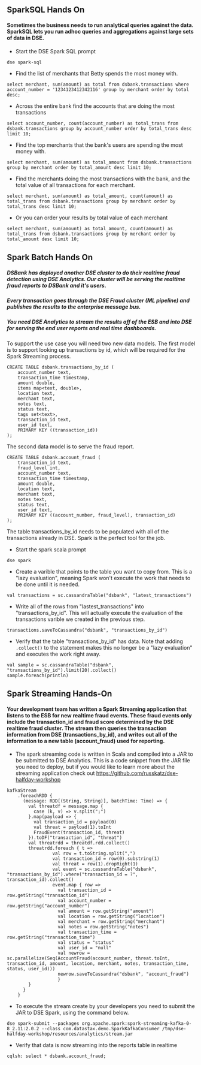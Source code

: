 ## SparkSQL Hands On
#### Sometimes the business needs to run analytical queries against the data. SparkSQL lets you run adhoc queries and aggregations against large sets of data in DSE.

* Start the DSE Spark SQL prompt

`dse spark-sql`

* Find the list of merchants that Betty spends the most money with.

`select merchant, sum(amount) as total from dsbank.transactions where account_number = '1234123412342116' group by merchant order by total desc;`

* Across the entire bank find the accounts that are doing the most transactions

`select account_number, count(account_number) as total_trans from dsbank.transactions group by account_number order by total_trans desc limit 10;`

* Find the top merchants that the bank's users are spending the most money with.

`select merchant, sum(amount) as total_amount from dsbank.transactions group by merchant order by total_amount desc limit 10;`

* Find the merchants doing the most transactions with the bank, and the total value of all transactions for each merchant.

`select merchant, sum(amount) as total_amount, count(amount) as total_trans from dsbank.transactions group by merchant order by total_trans desc limit 10;`

* Or you can order your results by total value of each merchant

`select merchant, sum(amount) as total_amount, count(amount) as total_trans from dsbank.transactions group by merchant order by total_amount desc limit 10;`

## Spark Batch Hands On
##### DSBank has deployed another DSE cluster to do their realtime fraud detection using DSE Analytics. Our cluster will be serving the realtime fraud reports to DSBank and it's users.
##### Every transaction goes through the DSE Fraud cluster (ML pipeline) and publishes the results to the enterprise message bus.
##### You need DSE Analytics to stream the results off of the ESB and into DSE for serving the end user reports and real time dashboards.

To support the use case you will need two new data models.
The first model is to support looking up transactions by id, which will be required for the Spark Streaming process.

```
CREATE TABLE dsbank.transactions_by_id (
    account_number text,
    transaction_time timestamp,
    amount double,
    items map<text, double>,
    location text,
    merchant text,
    notes text,
    status text,
    tags set<text>,
    transaction_id text,
    user_id text,
    PRIMARY KEY ((transaction_id))
);
```

The second data model is to serve the fraud report.

```
CREATE TABLE dsbank.account_fraud (
    transaction_id text,
    fraud_level int,
    account_number text,
    transaction_time timestamp,
    amount double,
    location text,
    merchant text,
    notes text,
    status text,
    user_id text,
    PRIMARY KEY ((account_number, fraud_level), transaction_id)
);
```

The table transactions_by_id needs to be populated with all of the transactions already in DSE. Spark is the perfect tool for the job.

* Start the spark scala prompt

`dse spark`

* Create a varible that points to the table you want to copy from. This is a "lazy evaluation", meaning Spark won't execute the work that needs to be done until it is needed.

`val transactions = sc.cassandraTable("dsbank", "latest_transactions")`

* Write all of the rows from "lastest_transactions" into "transactions_by_id". This will actually execute the evaluation of the transactions varible we created in the previous step.

`transactions.saveToCassandra("dsbank", "transactions_by_id")`

* Verify that the table "transactions_by_id" has data. Note that adding `.collect()` to the statement makes this no longer be a "lazy evaluation" and executes the work right away.

```
val sample = sc.cassandraTable("dsbank", "transactions_by_id").limit(20).collect()
sample.foreach(println)
```

## Spark Streaming Hands-On
#### Your development team has written a Spark Streaming application that listens to the ESB for new realtime fraud events. These fraud events only include the transaction_id and fraud score determined by the DSE realtime fraud cluster. The stream then queries the transaction information from DSE (transactions_by_id), and writes out all of the information to a new table (account_fraud) used for reporting.

* The spark streaming code is written in Scala and compiled into a JAR to be submitted to DSE Analytics. This is a code snippet from the JAR file you need to deploy, but if you would like to learn more about the streaming application check out https://github.com/russkatz/dse-halfday-workshop

```
kafkaStream
    .foreachRDD {
      (message: RDD[(String, String)], batchTime: Time) => {
        val threatdf = message.map {
          case (k, v) => v.split(";")
        }.map(payload => {
          val transaction_id = payload(0)
          val threat = payload(1).toInt
          FraudEvent(transaction_id, threat)
        }).toDF("transaction_id", "threat")
        val threatrdd = threatdf.rdd.collect()
        threatrdd.foreach { t =>
                 val row = t.toString.split(",")
                 val transaction_id = row(0).substring(1)
                 val threat = row(1).dropRight(1)
                 val event = sc.cassandraTable("dsbank", "transactions_by_id").where("transaction_id = ?", transaction_id).collect()
                 event.map { row => 
                   val transaction_id = row.getString("transaction_id")
                   val account_number = row.getString("account_number")
                   val amount = row.getString("amount")
                   val location = row.getString("location")
                   val merchant = row.getString("merchant")
                   val notes = row.getString("notes")
                   val transaction_time = row.getString("transaction_time")
                   val status = "status"
                   val user_id = "null"
                   val newrow = sc.parallelize(Seq(AccountFraud(account_number, threat.toInt, transaction_id, amount, location, merchant, notes, transaction_time, status, user_id)))
                   newrow.saveToCassandra("dsbank", "account_fraud")
                   }
        }
      }
    }
```

* To execute the stream create by your developers you need to submit the JAR to DSE Spark, using the command below.

`dse spark-submit --packages org.apache.spark:spark-streaming-kafka-0-8_2.11:2.0.2 --class com.datastax.demo.SparkKafkaConsumer /tmp/dse-halfday-workshop/resources/analytics/stream.jar`

* Verify that data is now streaming into the reports table in realtime

`cqlsh: select * dsbank.account_fraud;`
